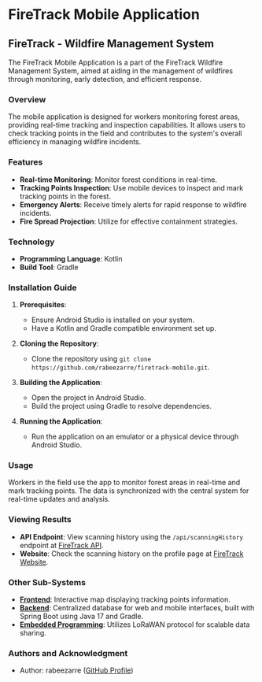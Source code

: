 # FireTrack Mobile Application

## FireTrack - Wildfire Management System

The FireTrack Mobile Application is a part of the FireTrack Wildfire Management System, aimed at aiding in the management of wildfires through monitoring, early detection, and efficient response.

### Overview

The mobile application is designed for workers monitoring forest areas, providing real-time tracking and inspection capabilities. It allows users to check tracking points in the field and contributes to the system's overall efficiency in managing wildfire incidents.

### Features

- **Real-time Monitoring**: Monitor forest conditions in real-time.
- **Tracking Points Inspection**: Use mobile devices to inspect and mark tracking points in the forest.
- **Emergency Alerts**: Receive timely alerts for rapid response to wildfire incidents.
- **Fire Spread Projection**: Utilize for effective containment strategies.

### Technology

- **Programming Language**: Kotlin
- **Build Tool**: Gradle

### Installation Guide

1. **Prerequisites**:
   - Ensure Android Studio is installed on your system.
   - Have a Kotlin and Gradle compatible environment set up.

2. **Cloning the Repository**:
   - Clone the repository using `git clone https://github.com/rabeezarre/firetrack-mobile.git`.

3. **Building the Application**:
   - Open the project in Android Studio.
   - Build the project using Gradle to resolve dependencies.

4. **Running the Application**:
   - Run the application on an emulator or a physical device through Android Studio.

### Usage

Workers in the field use the app to monitor forest areas in real-time and mark tracking points. The data is synchronized with the central system for real-time updates and analysis.

### Viewing Results

- **API Endpoint**: View scanning history using the `/api/scanningHistory` endpoint at [FireTrack API](https://firetrack.cleverapps.io/swagger-ui/index.html#/).
- **Website**: Check the scanning history on the profile page at [FireTrack Website](https://firetrack.cleverapps.io/).

### Other Sub-Systems

- [**Frontend**](https://github.com/rabeezarre/firetrack-frontend): Interactive map displaying tracking points information.
- [**Backend**](https://github.com/rabeezarre/firetrack): Centralized database for web and mobile interfaces, built with Spring Boot using Java 17 and Gradle.
- [**Embedded Programming**](https://github.com/rabeezarre/firetrack-embed): Utilizes LoRaWAN protocol for scalable data sharing.

### Authors and Acknowledgment

- Author: rabeezarre ([GitHub Profile](https://github.com/rabeezarre))

